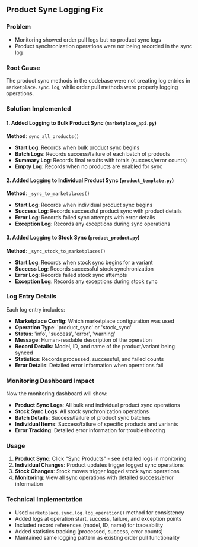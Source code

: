 ## Product Sync Logging Fix

### Problem
- Monitoring showed order pull logs but no product sync logs
- Product synchronization operations were not being recorded in the sync log

### Root Cause
The product sync methods in the codebase were not creating log entries in `marketplace.sync.log`, while order pull methods were properly logging operations.

### Solution Implemented

#### 1. Added Logging to Bulk Product Sync (`marketplace_api.py`)
**Method**: `sync_all_products()`
- **Start Log**: Records when bulk product sync begins
- **Batch Logs**: Records success/failure of each batch of products
- **Summary Log**: Records final results with totals (success/error counts)
- **Empty Log**: Records when no products are enabled for sync

#### 2. Added Logging to Individual Product Sync (`product_template.py`)
**Method**: `_sync_to_marketplaces()`
- **Start Log**: Records when individual product sync begins
- **Success Log**: Records successful product sync with product details
- **Error Log**: Records failed sync attempts with error details
- **Exception Log**: Records any exceptions during sync operations

#### 3. Added Logging to Stock Sync (`product_product.py`)
**Method**: `_sync_stock_to_marketplaces()`
- **Start Log**: Records when stock sync begins for a variant
- **Success Log**: Records successful stock synchronization
- **Error Log**: Records failed stock sync attempts
- **Exception Log**: Records any exceptions during stock sync

### Log Entry Details
Each log entry includes:
- **Marketplace Config**: Which marketplace configuration was used
- **Operation Type**: 'product_sync' or 'stock_sync'
- **Status**: 'info', 'success', 'error', 'warning'
- **Message**: Human-readable description of the operation
- **Record Details**: Model, ID, and name of the product/variant being synced
- **Statistics**: Records processed, successful, and failed counts
- **Error Details**: Detailed error information when operations fail

### Monitoring Dashboard Impact
Now the monitoring dashboard will show:
- **Product Sync Logs**: All bulk and individual product sync operations
- **Stock Sync Logs**: All stock synchronization operations  
- **Batch Details**: Success/failure of product sync batches
- **Individual Items**: Success/failure of specific products and variants
- **Error Tracking**: Detailed error information for troubleshooting

### Usage
1. **Product Sync**: Click "Sync Products" - see detailed logs in monitoring
2. **Individual Changes**: Product updates trigger logged sync operations
3. **Stock Changes**: Stock moves trigger logged stock sync operations
4. **Monitoring**: View all sync operations with detailed success/error information

### Technical Implementation
- Used `marketplace.sync.log.log_operation()` method for consistency
- Added logs at operation start, success, failure, and exception points
- Included record references (model, ID, name) for traceability
- Added statistics tracking (processed, success, error counts)
- Maintained same logging pattern as existing order pull functionality
